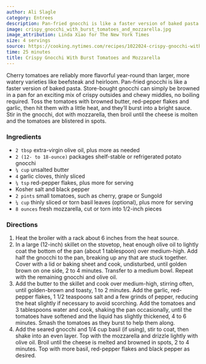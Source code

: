 ```yaml
---
author: Ali Slagle
category: Entrees
description: Pan-fried gnocchi is like a faster version of baked pasta.
image: crispy_gnocchi_with_burst_tomatoes_and_mozzarella.jpg
image_attribution: Linda Xiao for The New York Times
size: 4 servings
source: https://cooking.nytimes.com/recipes/1022024-crispy-gnocchi-with-burst-tomatoes-and-mozzarellaundefined
time: 25 minutes
title: Crispy Gnocchi With Burst Tomatoes and Mozzarella
---
```


Cherry tomatoes are reliably more flavorful year-round than larger, more watery varieties like beefsteak and heirloom. Pan-fried gnocchi is like a faster version of baked pasta. Store-bought gnocchi can simply be browned in a pan for an exciting mix of crispy outsides and chewy middles, no boiling required. Toss the tomatoes with browned butter, red-pepper flakes and garlic, then hit them with a little heat, and they’ll burst into a bright sauce. Stir in the gnocchi, dot with mozzarella, then broil until the cheese is molten and the tomatoes are blistered in spots.

### Ingredients

* `2 tbsp` extra-virgin olive oil, plus more as needed
* `2 (12- to 18-ounce)` packages shelf-stable or refrigerated potato gnocchi
* `¼ cup` unsalted butter
* `4` garlic cloves, thinly sliced
* `¼ tsp` red-pepper flakes, plus more for serving
* Kosher salt and black pepper
* `2 pints` small tomatoes, such as cherry, grape or Sungold
* `¼ cup` thinly sliced or torn basil leaves (optional), plus more for serving
* `8 ounces` fresh mozzarella, cut or torn into 1/2-inch pieces

### Directions

1. Heat the broiler with a rack about 6 inches from the heat source.
2. In a large (12-inch) skillet on the stovetop, heat enough olive oil to lightly coat the bottom of the pan (about 1 tablespoon) over medium-high. Add half the gnocchi to the pan, breaking up any that are stuck together. Cover with a lid or baking sheet and cook, undisturbed, until golden brown on one side, 2 to 4 minutes. Transfer to a medium bowl. Repeat with the remaining gnocchi and olive oil.
3. Add the butter to the skillet and cook over medium-high, stirring often, until golden-brown and toasty, 1 to 2 minutes. Add the garlic, red-pepper flakes, 1 1/2 teaspoons salt and a few grinds of pepper, reducing the heat slightly if necessary to avoid scorching. Add the tomatoes and 3 tablespoons water and cook, shaking the pan occasionally, until the tomatoes have softened and the liquid has slightly thickened, 4 to 6 minutes. Smash the tomatoes as they burst to help them along.
4. Add the seared gnocchi and 1/4 cup basil (if using), stir to coat, then shake into an even layer. Top with the mozzarella and drizzle lightly with olive oil. Broil until the cheese is melted and browned in spots, 2 to 4 minutes. Top with more basil, red-pepper flakes and black pepper as desired.